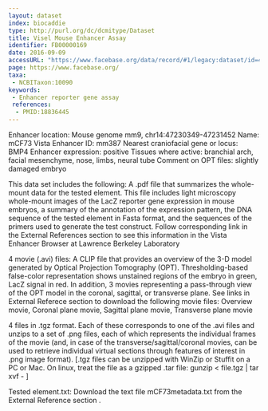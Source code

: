 ```yaml
---
layout: dataset
index: biocaddie
type: http://purl.org/dc/dcmitype/Dataset
title: Visel Mouse Enhancer Assay
identifier: FB00000169
date: 2016-09-09
accessURL: "https://www.facebase.org/data/record/#1/legacy:dataset/id=4277"
page: https://www.facebase.org/
taxa:
 - NCBITaxon:10090
keywords:
 - Enhancer reporter gene assay
 references:
  - PMID:18836445
---
```


Enhancer location: Mouse genome mm9, chr14:47230349-47231452 
Name: mCF73 
Vista Enhancer ID: mm387
Nearest craniofacial gene or locus: BMP4 
Enhancer expression: positive 
Tissues where active: branchial arch, facial mesenchyme, nose, limbs, neural tube 
Comment on OPT files: slightly damaged embryo 

This data set includes the following:
A .pdf file that summarizes the whole-mount data for the tested element. This file includes light microscopy whole-mount images of the LacZ reporter gene expression in mouse embryos, a summary of the annotation of the expression pattern, the DNA sequence of the tested element in Fasta format, and the sequences of the primers used to generate the test construct. Follow corresponding link in the External References section to see this information in the Vista Enhancer Browser at Lawrence Berkeley Laboratory

4 movie (.avi) files: A CLIP file that provides an overview of the 3-D model generated by Optical Projection Tomography (OPT). Thresholding-based false-color representation shows unstained regions of the embryo in green, LacZ signal in red. In addition, 3 movies representing a pass-through view of the OPT model in the coronal, sagittal, or transverse plane. See links in External Referece section to download the following movie files: Overview movie, Coronal plane movie, Sagittal plane movie, Transverse plane movie

4 files in .tgz format. Each of these corresponds to one of the .avi files and unzips to a set of .png files, each of which represents the individual frames of the movie (and, in case of the transverse/sagittal/coronal movies, can be used to retrieve individual virtual sections through features of interest in .png image format). [.tgz files can be unzipped with WinZip or Stuffit on a PC or Mac. On linux, treat the file as a gzipped .tar file: gunzip < file.tgz | tar xvf - ]

Tested element.txt: Download the text file mCF73metadata.txt from the External Reference section .
